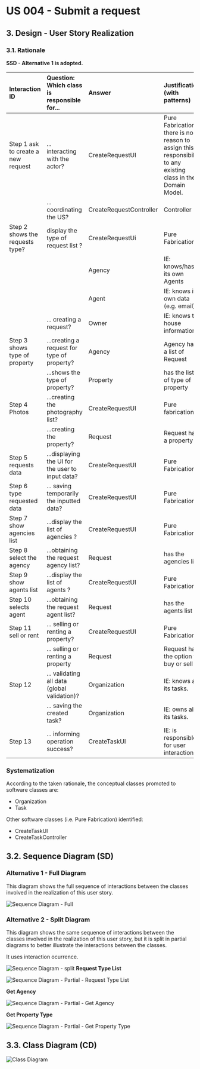 # US 004 - Submit a request

## 3. Design - User Story Realization 

### 3.1. Rationale

**SSD - Alternative 1 is adopted.**

| Interaction ID                         | Question: Which class is responsible for...       | Answer                  | Justification (with patterns)                                                                                 |
|:---------------------------------------|:--------------------------------------------------|:------------------------|:--------------------------------------------------------------------------------------------------------------|
| Step 1  ask to create a new request		  | 	... interacting with the actor?                  | CreateRequestUI         | Pure Fabrication: there is no reason to assign this responsibility to any existing class in the Domain Model. |
| 			  		                                | 	... coordinating the US?                         | CreateRequestController | Controller                                                                                                    |
| 	Step 2	shows the requests type? 	  		 | 	  display the type of  request list ?            | CreateRequestUi         | Pure Fabrication                                                                                              ||
| 			  		                                | 							                                           | Agency                  | IE: knows/has its own Agents                                                                                  |
| 			  		                                | 							                                           | Agent                   | IE: knows its own data (e.g. email)                                                                           |
|                                        | ... creating a request?                           | Owner                   | IE: knows the house information                                                                               |
| Step 3  	shows type of property        | 					...creating a request for type of property?	 | Agency                  | Agency has a list of Request                                                                                  |
|                                        | ...shows the type of property?	                   | Property                | has the list of type of property                                                                              |                                                                                        |                         |                                                                                                               |
| Step 4 		Photos                        | 	...creating the photography list?                | CreateRequestUI         | Pure fabrication                                                                                              |
|                                        | ...creating the property?                         | Request                 | Request has a property                                                                                        |
| Step 5  	requests data	                | 	...displaying the UI for the user to input data? | CreateRequestUI         | Pure Fabrication                                                                                              |
| Step 6  		  type requested data        | 	... saving temporarily the inputted data?        | CreateRequestUI         | Pure Fabrication                                                                                              |
| Step 7  		show  agencies list          | 			...display the list of agencies	?			           | CreateRequestUI         | Pure Fabrication                                                                                              |              
| Step 8      select the agency          | ...obtaining the request agency list?             | Request                 | has the agencies list                                                                                         |
| Step 9 show  agents list               | ...display the list of agents	?                   | CreateRequestUI         | Pure Fabrication                                                                                              |
| Step 10               selects agent    | ...obtaining the request agent list?              | Request                 | has the agents list                                                                                           |
| Step 11  		 sell or rent               | 	... selling or renting a property?               | CreateRequestUI         | Pure Fabrication                                                                                              | 
|                                        |                       ... selling or renting a property                            | Request                 | Request has the option to buy or sell                                                                         |
| Step 12			                             | 	... validating all data (global validation)?     | Organization            | IE: knows all its tasks.                                                                                      | 
| 			  		                                | 	... saving the created task?                     | Organization            | IE: owns all its tasks.                                                                                       | 
| Step 13  		                            | 	... informing operation success?                 | CreateTaskUI            | IE: is responsible for user interactions.                                                                     | 

### Systematization ##

According to the taken rationale, the conceptual classes promoted to software classes are: 

 * Organization
 * Task

Other software classes (i.e. Pure Fabrication) identified: 

 * CreateTaskUI  
 * CreateTaskController


## 3.2. Sequence Diagram (SD)

### Alternative 1 - Full Diagram

This diagram shows the full sequence of interactions between the classes involved in the realization of this user story.

![Sequence Diagram - Full](svg/us004-sequence-diagram-full.svg)

### Alternative 2 - Split Diagram

This diagram shows the same sequence of interactions between the classes involved in the realization of this user story, but it is split in partial diagrams to better illustrate the interactions between the classes.

It uses interaction ocurrence.

![Sequence Diagram - split](svg/us004-sequence-diagram-split.svg)
**Request Type List**

![Sequence Diagram - Partial - Request Type List](svg/us004-sequence-diagram-partial-requestTypeList.svg)

**Get Agency**

![Sequence Diagram - Partial - Get Agency](svg/us004-sequence-diagram-partial-get-agency.svg)

**Get Property Type**

![Sequence Diagram - Partial - Get Property Type](svg/us004-sequence-diagram-partial-get-property-type.svg)


## 3.3. Class Diagram (CD)

![Class Diagram](svg/us004-class-diagram.svg)
